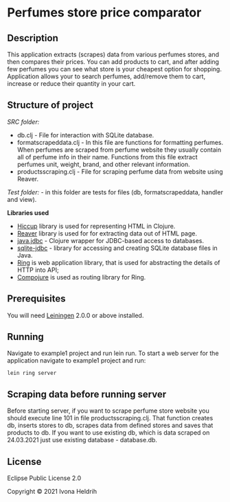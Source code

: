 # Perfumes store price comparator

## Description
This application extracts (scrapes) data from various perfumes stores, and then compares their prices.  You can add products to cart, and after adding few perfumes you can see what store is your cheapest option for shopping. 
Application allows your to search perfumes, add/remove them to cart, increase or reduce their quantity in your cart.

## Structure of project

_SRC folder:_
- db.clj - File for interaction with SQLite database.
- formatscrapeddata.clj - In this file are functions for formatting perfumes. When perfumes are scraped from perfume website they usually contain all of perfume info in their name. Functions from this file extract perfumes unit, weight, brand, and other relevant information.
- productsscraping.clj - File for scraping perfume data from website using Reaver.

_Test folder:_ - in this folder are tests for files (db, formatscrapeddata, handler and view).

**Libraries used**

- [Hiccup](https://github.com/weavejester/hiccup) library is used for representing HTML in Clojure.
- [Reaver](https://github.com/mischov/reaver) library is used for for extracting data out of HTML page.
- [java.jdbc](https://github.com/clojure/java.jdbc) - Clojure wrapper for JDBC-based access to databases.
- [sqlite-jdbc](https://github.com/xerial/sqlite-jdbc) - library for accessing and creating SQLite database files in Java.
- [Ring](https://github.com/ring-clojure/ring) is web application library, that is used for abstracting the details of HTTP into API;
- [Compojure](https://github.com/weavejester/compojure) is used as routing library for Ring.


## Prerequisites

You will need [Leiningen][] 2.0.0 or above installed.

[leiningen]: https://github.com/technomancy/leiningen

## Running
Navigate to example1 project and run lein run.
To start a web server for the application navigate to example1 project and run:

    lein ring server

## Scraping data before running server
Before starting server, if you want to scrape perfume store website you should execute line 101 in file productsscraping.clj. That function creates db, inserts stores to db, scrapes data from defined stores and saves that products to db. If you want to use existing db, which is data scraped on 24.03.2021 just use existing database - database.db.

## License
Eclipse Public License 2.0

Copyright © 2021 Ivona Heldrih

